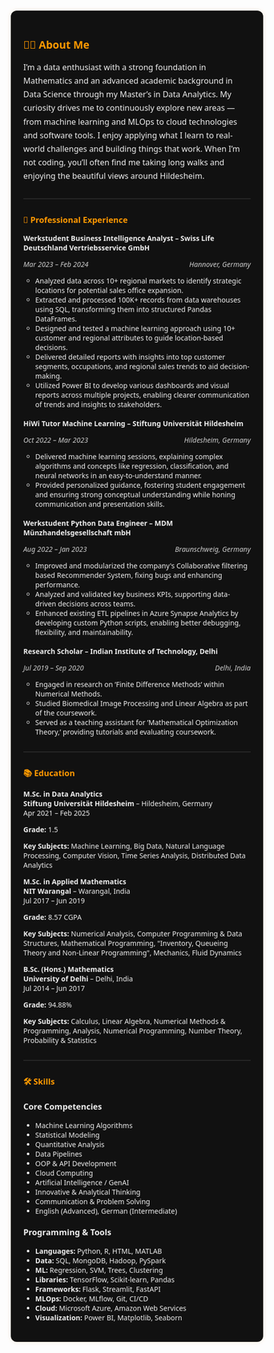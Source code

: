 <div style="background-color:#111;padding:25px;border-radius:12px;box-shadow:0 0 10px rgba(255,152,0,0.15);font-family:'Segoe UI',sans-serif;color:#eee;">

<h2 style="color:#ff9800;">🧑‍💻 About Me</h2>

<p style="font-size:16px;line-height:1.7;">
I’m a data enthusiast with a strong foundation in Mathematics and an advanced academic background in Data Science through my Master’s in Data Analytics. My curiosity drives me to continuously explore new areas — from machine learning and MLOps to cloud technologies and software tools. I enjoy applying what I learn to real-world challenges and building things that work. When I’m not coding, you’ll often find me taking long walks and enjoying the beautiful views around Hildesheim.
</p>

<hr style="border:0;border-top:1px solid #333;margin:30px 0;"/>

<h3 style="color:#ff9800;">💼 Professional Experience</h3>

<ul style="list-style:none;padding-left:0;">
  <li>
    <strong>Werkstudent Business Intelligence Analyst – Swiss Life Deutschland Vertriebsservice GmbH</strong><br/>
    <p style="display: flex; justify-content: space-between; color: #ccc;">
        <span><em>Mar 2023 – Feb 2024</em></span>
        <span><em>Hannover, Germany</em></span>
    </p>
    <ul>
      <li>Analyzed data across 10+ regional markets to identify strategic locations for potential sales office expansion.</li>
      <li>Extracted and processed 100K+ records from data warehouses using SQL, transforming them into structured Pandas DataFrames.</li>
      <li>Designed and tested a machine learning approach using 10+ customer and regional attributes to guide location-based decisions.</li>
      <li>Delivered detailed reports with insights into top customer segments, occupations, and regional sales trends to aid decision-making.</li>
      <li>Utilized Power BI to develop various dashboards and visual reports across multiple projects, enabling clearer communication of trends and insights to stakeholders.</li>
    </ul>
  </li>
  <br/>
  <li>
    <strong>HiWi Tutor Machine Learning – Stiftung Universität Hildesheim</strong><br/>
    <p style="display: flex; justify-content: space-between; color: #ccc;">
      <span><em>Oct 2022 – Mar 2023</em></span>
      <span><em>Hildesheim, Germany</em></span>
    </p>
    <ul>
      <li>Delivered machine learning sessions, explaining complex algorithms and concepts like regression, classification, and neural networks in an easy-to-understand manner.</li>
      <li>Provided personalized guidance, fostering student engagement and ensuring strong conceptual understanding while honing communication and presentation skills.</li>
    </ul>
  </li>
  <br/>
  <li>
    <strong>Werkstudent Python Data Engineer – MDM Münzhandelsgesellschaft mbH</strong><br/>
    <p style="display: flex; justify-content: space-between; color: #ccc;">
      <span><em>Aug 2022 – Jan 2023</em></span>
      <span><em>Braunschweig, Germany</em></span>
    </p>
    <ul>
      <li>Improved and modularized the company's Collaborative filtering based Recommender System, fixing bugs and enhancing performance.</li>
      <li>Analyzed and validated key business KPIs, supporting data-driven decisions across teams.</li>
      <li>Enhanced existing ETL pipelines in Azure Synapse Analytics by developing custom Python scripts, enabling better debugging, flexibility, and maintainability.</li>
    </ul>
  </li>
  <br/>
  <li>
    <strong>Research Scholar – Indian Institute of Technology, Delhi</strong><br/>
    <p style="display: flex; justify-content: space-between; color: #ccc;">
        <span><em>Jul 2019 – Sep 2020</em></span>
        <span><em>Delhi, India</em></span>
    </p>
    <ul>
      <li>Engaged in research on ’Finite Difference Methods’ within Numerical Methods.</li>
      <li>Studied Biomedical Image Processing and Linear Algebra as part of the coursework.</li>
      <li>Served as a teaching assistant for ’Mathematical Optimization Theory,’ providing tutorials and evaluating coursework.</li>
    </ul>
  </li>
</ul>

<hr style="border:0;border-top:1px solid #333;margin:30px 0;"/>

<h3 style="color:#ff9800;">📚 Education</h3>

  <div class="education-entry">
    <p><strong>M.Sc. in Data Analytics</strong><br>
    <strong>Stiftung Universität Hildesheim</strong> – Hildesheim, Germany<br>
    Apr 2021 – Feb 2025</p>
    <p><strong>Grade:</strong> 1.5</p>
    <p><strong>Key Subjects:</strong> Machine Learning, Big Data, Natural Language Processing, Computer Vision, Time Series Analysis, Distributed Data Analytics</p>
  </div>
  
  <div class="education-entry">
    <p><strong>M.Sc. in Applied Mathematics</strong><br>
    <strong>NIT Warangal</strong> – Warangal, India<br>
    Jul 2017 – Jun 2019</p>
    <p><strong>Grade:</strong> 8.57 CGPA</p>
    <p><strong>Key Subjects:</strong> Numerical Analysis, Computer Programming & Data Structures, Mathematical Programming, "Inventory, Queueing Theory and Non-Linear Programming", Mechanics, Fluid Dynamics</p>
  </div>
  
  <div class="education-entry">
    <p><strong>B.Sc. (Hons.) Mathematics</strong><br>
    <strong>University of Delhi</strong> – Delhi, India<br>
    Jul 2014 – Jun 2017</p>
    <p><strong>Grade:</strong> 94.88%</p>
    <p><strong>Key Subjects:</strong> Calculus, Linear Algebra, Numerical Methods & Programming, Analysis, Numerical Programming, Number Theory, Probability & Statistics</p>
  </div>

<hr style="border:0;border-top:1px solid #333;margin:30px 0;"/>

<h3 style="color:#ff9800;">🛠️ Skills</h3>


<div class="skills-section">

  <div class="skill-block">
    <h3>Core Competencies</h3>
    <ul>
      <li>Machine Learning Algorithms</li>
      <li>Statistical Modeling</li>
      <li>Quantitative Analysis</li>
      <li>Data Pipelines</li>
      <li>OOP & API Development</li>
      <li>Cloud Computing</li>
      <li>Artificial Intelligence / GenAI</li>
      <li>Innovative & Analytical Thinking</li>
      <li>Communication & Problem Solving</li>
      <li>English (Advanced), German (Intermediate)</li>
    </ul>
  </div>

  <div class="skill-block">
    <h3>Programming & Tools</h3>
    <ul>
      <li><strong>Languages:</strong> Python, R, HTML, MATLAB</li>
      <li><strong>Data:</strong> SQL, MongoDB, Hadoop, PySpark</li>
      <li><strong>ML:</strong> Regression, SVM, Trees, Clustering</li>
      <li><strong>Libraries:</strong> TensorFlow, Scikit-learn, Pandas</li>
      <li><strong>Frameworks:</strong> Flask, Streamlit, FastAPI</li>
      <li><strong>MLOps:</strong> Docker, MLflow, Git, CI/CD</li>
      <li><strong>Cloud:</strong> Microsoft Azure, Amazon Web Services</li>
      <li><strong>Visualization:</strong> Power BI, Matplotlib, Seaborn</li>
    </ul>
  </div>
</div>

</div>
